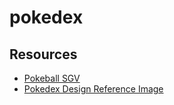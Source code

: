 # pokedex


## Resources
- [Pokeball SGV](https://www.svgrepo.com/svg/420929/pokeball-pokemon-catch)
- [Pokedex Design Reference Image](https://pin.it/4N8PxANkn)